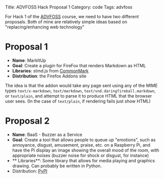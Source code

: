 Title: ADVFOSS Hack Proposal 1
Category: code
Tags: advfoss

For Hack 1 of the [ADVFOSS] course, we need to have two different proposals. Both of mine are relatively simple ideas based on "replacing/enhancing web technology"

# Proposal 1

- **Name**: MarkItUp
- **Goal**: Create a plugin for FireFox that renders Markdown as HTML
- **Libraries**: stmd.js from [CommonMark]
- **Distribution**: the Firefox Addons site

The idea is that the addon would take any page sent using any of the MIME types `text/x-markdown`, `text/markdown`, `text/vnd.daringfireball.markdown`, or `text/plain`, and attempt to parse it to produce HTML that the browser user sees. (In the case of `text/plain`, if rendering fails just show HTML)

# Proposal 2

- **Name**: BaaS - Buzzer as a Service
- **Goal**: Create a tool that allows people to queue up "emotions", such as annoyance, disgust, amusement, praise, etc. on a Raspberry Pi, and have the Pi display an image showing the overall mood of the room, with appropriate noises (buzzer noise for shock or disgust, for instance)
- ** Libraries**: Some library that allows for media playing and graphics drawing. Can probably be written in Python.
- Distribution: [PyPI]

[ADVFOSS]: http://advfoss-ritigm.rhcloud.com/
[CommonMark]: http://commonmark.org/
[PyPI]: https://pypi.python.org/
